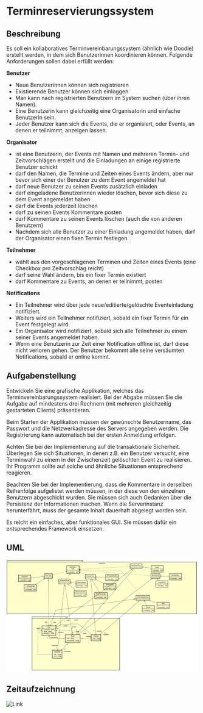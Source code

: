 # Terminreservierungssystem

## Beschreibung

Es soll ein kollaboratives Terminvereinbarungssystem (ähnlich wie Doodle) erstellt werden, in dem sich Benutzerinnen koordinieren können. Folgende Anforderungen sollen dabei erfüllt werden:

**Benutzer**
* Neue Benutzerinnen können sich registrieren
* Existierende Benutzer können sich einloggen
* Man kann nach registrierten Benutzern im System suchen (über ihren Namen).
* Eine Benutzerin kann gleichzeitig eine Organisatorin und einfache Benutzerin sein.
* Jeder Benutzer kann sich die Events, die er organisiert, oder Events, an denen er teilnimmt, anzeigen lassen.

**Organisator**
* ist eine Benutzerin, der Events mit Namen und mehreren Termin- und Zeitvorschlägen erstellt und die Einladungen an einige registrierte Benutzer schickt
* darf den Namen, die Termine und Zeiten eines Events ändern, aber nur bevor sich einer der Benutzer zu dem Event angemeldet hat
* darf neue Benutzer zu seinen Events zusätzlich einladen
* darf eingeladene Benutzerinnen wieder löschen, bevor sich diese zu dem Event angemeldet haben
* darf die Events jederzeit löschen
* darf zu seinen Events Kommentare posten
* darf Kommentare zu seinen Events löschen (auch die von anderen Benutzern)
* Nachdem sich alle Benutzer zu einer Einladung angemeldet haben, darf der Organisator einen fixen Termin festlegen.

**Teilnehmer**
* wählt aus den vorgeschlagenen Terminen und Zeiten eines Events (eine Checkbox pro Zeitvorschlag reicht)
* darf seine Wahl ändern, bis ein fixer Termin existiert
* darf Kommentare zu Events, an denen er teilnimmt, posten

**Notifications**
* Ein Teilnehmer wird über jede neue/editierte/gelöschte Eventeinladung notifiziert.
* Weiters wird ein Teilnehmer notifiziert, sobald ein fixer Termin für ein Event festgelegt wird.
* Ein Organisator wird notifiziert, sobald sich alle Teilnehmer zu einem seiner Events angemeldet haben.
* Wenn eine Benutzerin zur Zeit einer Notification offline ist, darf diese nicht verloren gehen. Der Benutzer bekommt alle seine versäumten Notifications, sobald er online kommt.


## Aufgabenstellung

Entwickeln Sie eine grafische Applikation, welches das Terminvereinbarungssystem realisiert. Bei der Abgabe müssen Sie die Aufgabe auf mindestens drei Rechnern (mit mehreren gleichzeitig gestarteten Clients) präsentieren.

Beim Starten der Applikation müssen der gewünschte Benutzername, das Passwort und die Netzwerkadresse des Servers angegeben werden. Die Registrierung kann automatisch bei der ersten Anmeldung erfolgen.

Achten Sie bei der Implementierung auf die transaktionale Sicherheit. Überlegen Sie sich Situationen, in denen z.B. ein Benutzer versucht, eine Terminwahl zu einem in der Zwischenzeit gelöschten Event zu realisieren. Ihr Programm sollte auf solche und ähnliche Situationen entsprechend reagieren.

Beachten Sie bei der Implementierung, dass die Kommentare in derselben Reihenfolge aufgelistet werden müssen, in der diese von den einzelnen Benutzern abgeschickt wurden.
Sie müssen sich auch Gedanken über die Persistenz der Informationen machen. Wenn die Serverinstanz herunterfährt, muss der gesamte Inhalt dauerhaft abgelegt worden sein.

Es reicht ein einfaches, aber funktionales GUI. Sie müssen dafür ein entsprechendes Framework einsetzen.

## UML

![UML-Diagramm v1](assets/uml_mk1.PNG)

## Zeitaufzeichnung 
![Link](https://docs.google.com/spreadsheets/d/1VuHBhLw7mpj48xmvvhskgoZgbZvOAz7b3KvANuBB0MI/edit?usp=sharing)
